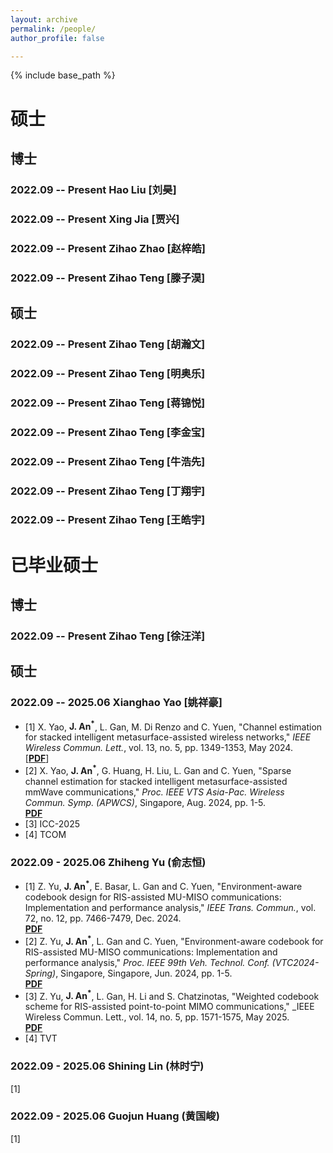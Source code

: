 ```yaml
---
layout: archive
permalink: /people/
author_profile: false

---
```


{% include base_path %}
# 硕士
## 博士
### 2022.09 -- Present Hao Liu [刘昊]

### 2022.09 -- Present Xing Jia [贾兴]

### 2022.09 -- Present Zihao Zhao [赵梓皓]

### 2022.09 -- Present Zihao Teng [滕子淏]
## 硕士
### 2022.09 -- Present Zihao Teng [胡瀚文]

### 2022.09 -- Present Zihao Teng [明奥乐]

### 2022.09 -- Present Zihao Teng [蒋锦悦]

### 2022.09 -- Present Zihao Teng [李金宝]

### 2022.09 -- Present Zihao Teng [牛浩先]

### 2022.09 -- Present Zihao Teng [丁翔宇]

### 2022.09 -- Present Zihao Teng [王皓宇]
# 已毕业硕士
## 博士
### 2022.09 -- Present Zihao Teng [徐汪洋]
## 硕士
### 2022.09 -- 2025.06 Xianghao Yao [姚祥豪]
* [1] X. Yao, **J. An<sup>*</sup>**, L. Gan, M. Di Renzo and C. Yuen, "Channel estimation for stacked intelligent metasurface-assisted wireless networks," _IEEE Wireless Commun. Lett._, vol. 13, no. 5, pp. 1349-1353, May 2024.<br>
[**[PDF](https://ieeexplore.ieee.org/document/10445164)**]
* [2] X. Yao, **J. An<sup>*</sup>**, G. Huang, H. Liu, L. Gan and C. Yuen, "Sparse channel estimation for stacked intelligent metasurface-assisted mmWave communications," _Proc. IEEE VTS Asia-Pac. Wireless Commun. Symp. (APWCS)_, Singapore, Aug. 2024, pp. 1-5.<br>
**[PDF](https://ieeexplore.ieee.org/document/10679297)**
* [3] ICC-2025<br>
* [4] TCOM

### 2022.09 - 2025.06 Zhiheng Yu (俞志恒)
* [1] Z. Yu, **J. An<sup>*</sup>**, E. Basar, L. Gan and C. Yuen, "Environment-aware codebook design for RIS-assisted MU-MISO communications: Implementation and performance analysis," _IEEE Trans. Commun._, vol. 72, no. 12, pp. 7466-7479, Dec. 2024.<br>
**[PDF](https://ieeexplore.ieee.org/document/10562240)**
* [2] Z. Yu, **J. An<sup>*</sup>**, L. Gan and C. Yuen, "Environment-aware codebook for RIS-assisted MU-MISO communications: Implementation and performance analysis," _Proc. IEEE 99th Veh. Technol. Conf. (VTC2024-Spring)_, Singapore, Singapore, Jun. 2024, pp. 1-5.<br>
**[PDF](https://ieeexplore.ieee.org/document/10683510)**
* [3] Z. Yu, **J. An<sup>*</sup>**, L. Gan, H. Li and S. Chatzinotas, "Weighted codebook scheme for RIS-assisted point-to-point MIMO communications," _IEEE Wireless Commun. Lett., vol. 14, no. 5, pp. 1571-1575, May 2025.<br>
**[PDF](https://ieeexplore.ieee.org/document/10922205)**
* [4] TVT

### 2022.09 - 2025.06 Shining Lin (林时宁)
[1]

### 2022.09 - 2025.06 Guojun Huang (黄国峻)
[1]
